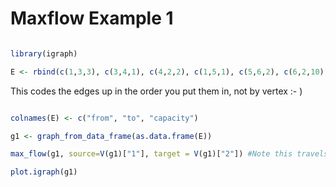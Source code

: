 
# Maxflow Example 1

```r

library(igraph)

E <- rbind(c(1,3,3), c(3,4,1), c(4,2,2), c(1,5,1), c(5,6,2), c(6,2,10))

```

This codes the edges up in the order you put them in, not by vertex :- )

```r

colnames(E) <- c("from", "to", "capacity")

g1 <- graph_from_data_frame(as.data.frame(E))

max_flow(g1, source=V(g1)["1"], target = V(g1)["2"]) #Note this travels from 1 to 2.

plot.igraph(g1)

```

